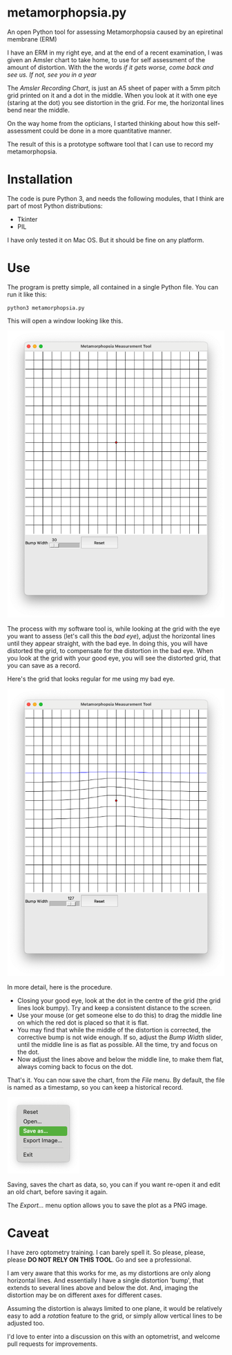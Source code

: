 # metamorphopsia.py

An open Python tool for assessing Metamorphopsia caused by an epiretinal membrane (ERM)

I have an ERM in my right eye, and at the end of a recent examination, I was given an Amsler chart to take home, to use for self assessment of the amount of distortion. With the the words *if it gets worse, come back and see us. If not, see you in a year*

The *Amsler Recording Chart*, is just an A5 sheet of paper with a 5mm pitch grid printed on it and a dot in the middle. When you look at it with one eye (staring at the dot) you see distortion in the grid. For me, the horizontal lines bend near the middle.

On the way home from the opticians, I started thinking about how this self-assessment could be done in a more quantitative manner.

The result of this is a prototype software tool that I can use to record my metamorphopsia. 

# Installation

The code is pure Python 3, and needs the following modules, that I think are part of most Python distributions:

* Tkinter
* PIL

I have only tested it on Mac OS. But it should be fine on any platform.

# Use

The program is pretty simple, all contained in a single Python file. You can run it like this:

```
python3 metamorphopsia.py
```

This will open a window looking like this.

![The undistorted grid](figs/fig1.png)

The process with my software tool is, while looking at the grid with the eye you want to assess (let's call this the *bad eye*), adjust the horizontal lines until they appear straight, with the bad eye. In doing this, you will have distorted the grid, to compensate for the distortion in the bad eye. When you look at the grid with your good eye, you will see the distorted grid, that you can save as a record.

Here's the grid that looks regular for me using my bad eye.

![Simon's right eye distortion](figs/fig2.png)

In more detail, here is the procedure.

* Closing your good eye, look at the dot in the centre of the grid (the grid lines look bumpy). Try and keep a consistent distance to the screen.
* Use your mouse (or get someone else to do this) to drag the middle line on which the red dot is placed so that it is flat.
* You may find that while the middle of the distortion is corrected, the corrective bump is not wide enough. If so, adjust the *Bump Width* slider, until the middle line is as flat as possible. All the time, try and focus on the dot.
* Now adjust the lines above and below the middle line, to make them flat, always coming back to focus on the dot.

That's it. You can now save the chart, from the *File* menu. By default, the file is named as a timestamp, so you can keep a historical record.

![Menu](figs/fig3.png)

Saving, saves the chart as data, so, you can if you want re-open it and edit an old chart, before saving it again. 

The *Export...* menu option allows you to save the plot as a PNG image.

# Caveat

I have zero optometry training. I can barely spell it. So please, please, please **DO NOT RELY ON THIS TOOL**. Go and see a professional.

I am very aware that this works for me, as my distortions are only along horizontal lines. And essentially I have a single distortion 'bump', that extends to several lines above and below the dot. And, imaging the distortion may be on different axes for different cases.

Assuming the distortion is always limited to one plane, it would be relatively easy to add a *rotation* feature to the grid, or simply allow vertical lines to be adjusted too. 

I'd love to enter into a discussion on this with an optometrist, and welcome pull requests for improvements.


